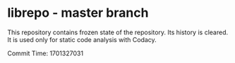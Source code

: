 # librepo - master branch

This repository contains frozen state of the repository.
Its history is cleared. It is used only for static code
analysis with Codacy.

Commit Time: 1701327031